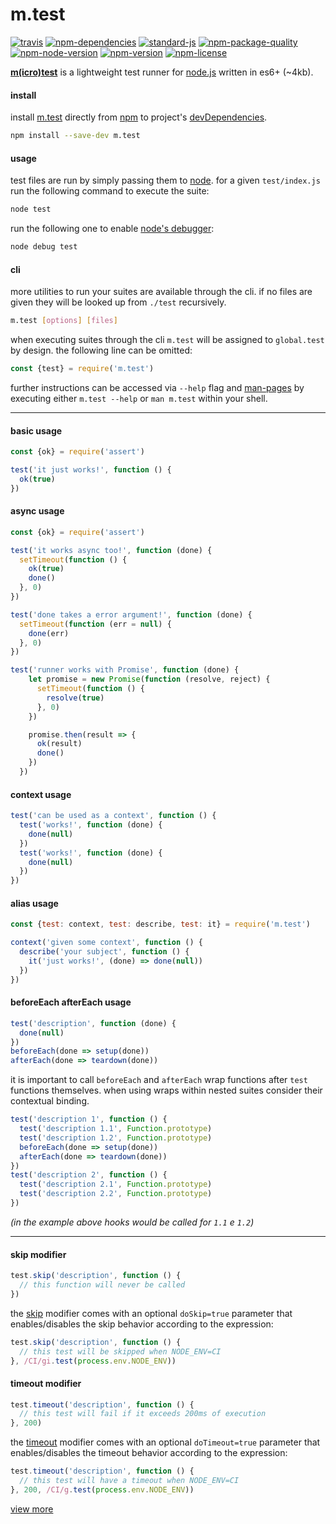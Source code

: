 # m.test
[![travis](https://img.shields.io/travis/ivoputzer/m.test.svg?style=flat-square)](https://travis-ci.org/ivoputzer/m.test) [![npm-dependencies](https://img.shields.io/badge/dependencies-none-blue.svg?style=flat-square&colorB=44CC11)](package.json) [![standard-js](https://img.shields.io/badge/coding%20style-standard-brightgreen.svg?style=flat-square)](http://standardjs.com/) [![npm-package-quality](http://npm.packagequality.com/shield/m.test.svg?style=flat-square&colorB=44CC11)](http://packagequality.com/#?package=m.test) [![npm-node-version](https://img.shields.io/badge/node-4%2B-blue.svg?style=flat-square)](https://nodejs.org/docs/v6.0.0/api) [![npm-version](https://img.shields.io/npm/v/m.test.svg?style=flat-square&colorB=007EC6)](https://www.npmjs.com/package/m.test) [![npm-license](https://img.shields.io/npm/l/m.test.svg?style=flat-square&colorB=007EC6)](https://spdx.org/licenses/MIT)

**[m(icro)](https://github.com/ivoputzer/m.cro#readme)[test](https://github.com/ivoputzer/m.test)** is a lightweight test runner for [node.js](https://nodejs.org/) written in es6+ (~4kb).

#### install

install [m.test](https://github.com/ivoputzer/m.test) directly from [npm](https://www.npmjs.com) to project's [devDependencies](https://docs.npmjs.com/files/package.json#devdependencies).

```sh
npm install --save-dev m.test
```

#### usage

test files are run by simply passing them to [node](https://nodejs.org). for a given `test/index.js` run the following command to execute the suite:

```sh
node test
```

run the following one to enable [node's debugger](https://nodejs.org/api/debugger.html):

```sh
node debug test
```

#### cli

more utilities to run your suites are available through the cli. if no files are given they will be looked up from `./test` recursively.

```sh
m.test [options] [files]
```

when executing suites through the cli `m.test` will be assigned to `global.test` by design. the following line can be omitted:

```javascript
const {test} = require('m.test')
```

further instructions can be accessed via `--help` flag and [man-pages](https://github.com/ivoputzer/m.test/tree/master/man) by executing either `m.test --help` or `man m.test` within your shell.

---

#### basic usage

```javascript
const {ok} = require('assert')

test('it just works!', function () {
  ok(true)
})
```

#### async usage

```javascript
const {ok} = require('assert')

test('it works async too!', function (done) {
  setTimeout(function () {
    ok(true)
    done()
  }, 0)
})

test('done takes a error argument!', function (done) {
  setTimeout(function (err = null) {
    done(err)
  }, 0)
})

test('runner works with Promise', function (done) {
    let promise = new Promise(function (resolve, reject) {
      setTimeout(function () {
        resolve(true)
      }, 0)
    })

    promise.then(result => {
      ok(result)
      done()
    })
  })
```

#### context usage

```javascript
test('can be used as a context', function () {
  test('works!', function (done) {
    done(null)
  })
  test('works!', function (done) {
    done(null)
  })
})
```

#### alias usage

```javascript
const {test: context, test: describe, test: it} = require('m.test')

context('given some context', function () {
  describe('your subject', function () {
    it('just works!', (done) => done(null))
  })
})
```

#### beforeEach afterEach usage

```javascript
test('description', function (done) {
  done(null)
})
beforeEach(done => setup(done))
afterEach(done => teardown(done))
```

it is important to call `beforeEach` and `afterEach` wrap functions after `test` functions themselves. when using wraps within nested suites consider their contextual binding.

```javascript
test('description 1', function () {
  test('description 1.1', Function.prototype)
  test('description 1.2', Function.prototype)
  beforeEach(done => setup(done))
  afterEach(done => teardown(done))
})
test('description 2', function () {
  test('description 2.1', Function.prototype)
  test('description 2.2', Function.prototype)
})
```
_(in the example above hooks would be called for `1.1` e `1.2`)_

---

#### skip modifier

```javascript
test.skip('description', function () {
  // this function will never be called
})
```

the [skip](#skip-modifier) modifier comes with an optional `doSkip=true` parameter that enables/disables the skip behavior according to the expression:

```javascript
test.skip('description', function () {
  // this test will be skipped when NODE_ENV=CI
}, /CI/gi.test(process.env.NODE_ENV))
```

#### timeout modifier

```javascript
test.timeout('description', function () {
  // this test will fail if it exceeds 200ms of execution
}, 200)
```

the [timeout](#timeout-modifier) modifier comes with an optional `doTimeout=true` parameter that enables/disables the timeout behavior according to the expression:

```javascript
test.timeout('description', function () {
  // this test will have a timeout when NODE_ENV=CI
}, 200, /CI/g.test(process.env.NODE_ENV))
```
[view more](https://github.com/ivoputzer/m.test/tree/master/test)
